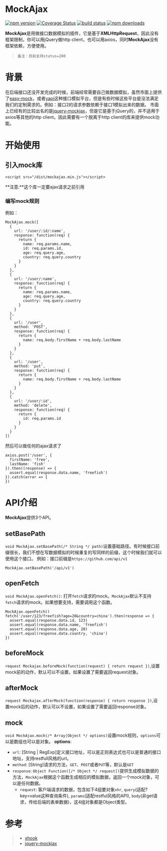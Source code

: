# MockAjax

[![npm version](https://img.shields.io/npm/v/mockajax.svg?style=flat-square)](https://www.npmjs.org/package/mockajax)
[![Coverage Status](https://coveralls.io/repos/github/angrytoro/mockajax/badge.svg?branch=master)](https://coveralls.io/github/angrytoro/mockajax?branch=master)
[![build status](https://travis-ci.org/angrytoro/mockajax.svg?branch=master&style=flat-square)](https://travis-ci.org/angrytoro/mockajax)
[![npm downloads](https://img.shields.io/npm/dm/mockajax.svg?style=flat-square)](http://npm-stat.com/charts.html?package=mockajax)

**MockAjax**是用做接口数据模拟的插件，它是基于**XMLHttpRequest**，因此没有框架限制，你可以用jQuery做http client，也可以用axios，同时**MockAjax**没有框架依赖，方便使用。
> `备注：目前支持status=200`

# 背景
在后端接口还没开发完成的时候，前端经常需要自己做数据模拟，虽然市面上提供了[easy-mock](https://github.com/easy-mock/easy-mock)，或者[yapi](https://github.com/YMFE/yapi)这种接口模拟平台，但是有些时候这些平台是没法满足我们的定制需求的。例如：接口2的请求参数依赖于接口1模拟出来的数据。
市面上已经有的比较出名的是[jquery-mockjax](https://github.com/jakerella/jquery-mockjax)，但是它是基于jQuery的，并不适用于axios等其他的http client。因此需要有一个脱离于http client的库来提供mock功能。

# 开始使用
## 引入mock库
```
<script src="/dist/mockajax.min.js"></script>
```
**注意:**这个库一定要ajax请求之前引用
### 编写mock规则
例如：
```
MockAjax.mock([
  {
    url: '/user/:id/:name',
    response: function(req) {
      return {
        name: req.params.name,
        id: req.params.id,
        age: req.query.age,
        country: req.query.country
      }
    }
  },
  {
    url: '/user/:name',
    response: function(req) {
      return {
        name: req.params.name,
        age: req.query.age,
        country: req.query.country
      }
    }
  },
  {
    url: '/user',
    method: 'POST',
    response: function(req) {
      return {
        name: req.body.firstName + req.body.lastName
      }
    }
  },
  {
    url: '/user',
    method: 'put',
    response: function(req) {
      return {
        name: req.body.firstName + req.body.lastName
      }
    }
  },
  {
    url: '/user/:id',
    method: 'delete',
    response: function(req) {
      return {
        id: req.params.id
      }
    }
  }
])
```
然后可以做任何的ajax请求了
```
axios.post('/user', {
  firstName: 'free',
  lastName: 'fish'
}).then((response) => {
  assert.equal(response.data.name, 'freefish')
}).catch(error => {
})
```

# API介绍
**MockAjax**提供3个API。
## setBasePath
`void MockAjax.setBasePath(/* String */ path)`设置基础路径。有时候接口前缀很长，我们不想在写数据模拟的时候重复的写同样的前缀，这个时候我们就可以使用这个接口。
例如：接口前缀是`https://github.com/api/v1`
```
MockAjax.setBasePath('/api/v1')
```
## openFetch
`void MockAjax.openFetch()`: 打开`fetch`请求的mock。`MockAjax`默认不支持`fetch`请求的mock。如果想要支持，需要调用这个函数。
```
MockAjax.openFetch()
fetch('/user/123/freefish?age=20&country=china').then(response => {
  assert.equal(response.data.id, 123)
  assert.equal(response.data.name, 'freefish')
  assert.equal(response.data.age, 20)
  assert.equal(response.data.country, 'china')
})
```
## beforeMock
`request Mockajax.beforeMock(function(request) { return request })`,设置mock前的动作，默认可以不设置，如果设置了需要返回request对象。
## afterMock
`request Mockajax.afterMock(function(response) { return response })`,设置mock后的动作，默认可以不设置，如果设置了需要返回response对象。
## mock
`void MockAjax.mock(/* Array|Object */ options)`设置mock规则，`options`可以是数组也可以是对象。
**options**:
- `url`: [String | RegExp]定义接口地址，可以是正则表达式也可以是普通的接口地址，支持restfull风格的url。
- `method`: [String]请求的方法，`GET`、`POST`或者`PUT`等，默认是`GET`
- `response`: `Object Function([/* Object */ request])`提供生成模拟数据的方法，`MockAjax`根据这个函数生成相应的模拟数据，返回一个mock对象，可以是任何数据。
  - `request`: 客户端请求的数据，包含如下4组要对象`xhr`, `query`(适配?key=value这种查询条件), `params`(适配restful风格的API), `body`(非get请求，传给后端的表单数据)，这4组对象都是Object类型。

# 参考
> - [xhook](https://github.com/jpillora/xhook)
> - [jquery-mockjax](https://github.com/jakerella/jquery-mockjax)